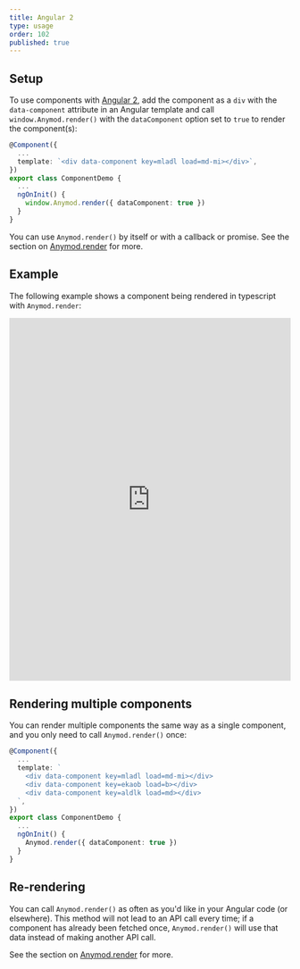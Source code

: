 ```yaml
---
title: Angular 2
type: usage
order: 102
published: true
---
```


## Setup

To use components with [Angular 2](https://angular.io/), add the component as a `div` with the `data-component` attribute in an Angular template and call `window.Anymod.render()` with the `dataComponent` option set to `true` to render the component(s):

```ts
@Component({
  ...
  template: `<div data-component key=mladl load=md-mi></div>`,
})
export class ComponentDemo {
  ...
  ngOnInit() {
    window.Anymod.render({ dataComponent: true })
  }
}
```

<!-- <p class="tip">Because Angular 2 does not allow external "custom" elements like `component`, use `data-component` as an attribute instead.</p> -->

You can use `Anymod.render()` by itself or with a callback or promise. See the section on [Anymod.render](/v1/api/index.html#Component-render-function) for more.

<!-- ## Namespacing

Because Angular 2 uses the word `Component` internally, you may want to namespace the global Anymod object rather than reference it with `window.Anymod` as shown above. To do this, you can load the Anymod script and namespace it before your Angular scripts:

``html
<script project="cio-library" src="https://cdn.anymod.com/v1"></script>
<script>Anymod = Component</script>
``

With this approach, you can reference the global Anymod object in your application as `Anymod`:

``ts
@Component({
  ...
  template: `<div data-component key=mladl load=md-mi></div>`,
})
export class ComponentDemo {
  ...
  ngOnInit() {
    Anymod.render({ dataComponent: true })
  }
}
`` -->

## Example

The following example shows a component being rendered in typescript with `Anymod.render`:

<iframe width="100%" height="650" src="https://embed.plnkr.co/P4q8uHJmd3PKGDUX6Zrj/?show=app.js,preview" allowfullscreen="allowfullscreen" frameborder="0"></iframe>



## Rendering multiple components

You can render multiple components the same way as a single component, and you only need to call `Anymod.render()` once:

```ts
@Component({
  ...
  template: `
    <div data-component key=mladl load=md-mi></div>
    <div data-component key=ekaob load=b></div>
    <div data-component key=aldlk load=md></div>
  `,
})
export class ComponentDemo {
  ...
  ngOnInit() {
    Anymod.render({ dataComponent: true })
  }
}
```

## Re-rendering

You can call `Anymod.render()` as often as you'd like in your Angular code (or elsewhere). This method will not lead to an API call every time; if a component has already been fetched once, `Anymod.render()` will use that data instead of making another API call.

See the section on [Anymod.render](/v1/api/index.html#Component-render-function) for more.
